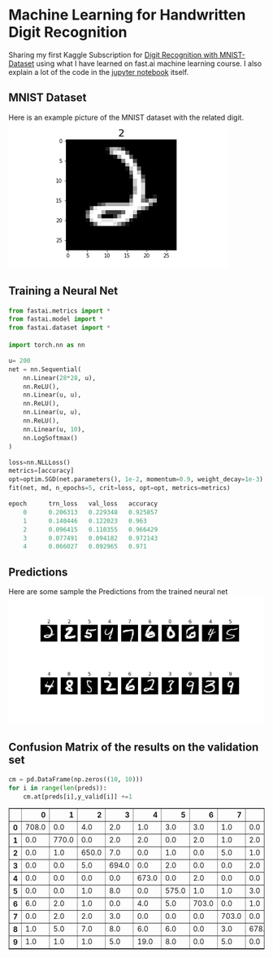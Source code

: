 # Machine Learning for Handwritten Digit Recognition
Sharing my first Kaggle Subscription for [Digit Recognition with MNIST-Dataset](https://www.kaggle.com/c/digit-recognizer) using what I have learned on fast.ai machine learning course. I also explain a lot of the code in the [jupyter notebook](https://github.com/KonstantinHebenstreit/MNIST/blob/master/mnist_sgd.ipynb) itself.

## MNIST Dataset
Here is an example picture of the MNIST dataset with the related digit.
![Picture number two rated](figures/single_img_plot.png)

## Training a Neural Net

```python
from fastai.metrics import *
from fastai.model import *
from fastai.dataset import *

import torch.nn as nn
```

```python
u= 200
net = nn.Sequential(
    nn.Linear(28*28, u),
    nn.ReLU(),
    nn.Linear(u, u),
    nn.ReLU(),
    nn.Linear(u, u),
    nn.ReLU(),
    nn.Linear(u, 10),
    nn.LogSoftmax()
)
```
```python
loss=nn.NLLLoss()
metrics=[accuracy]
opt=optim.SGD(net.parameters(), 1e-2, momentum=0.9, weight_decay=1e-3)
fit(net, md, n_epochs=5, crit=loss, opt=opt, metrics=metrics)
```
```python
epoch      trn_loss   val_loss   accuracy                     
    0      0.206313   0.229348   0.925857  
    1      0.140446   0.122023   0.963                        
    2      0.096415   0.110355   0.966429                      
    3      0.077491   0.094182   0.972143                      
    4      0.066027   0.092965   0.971                         
```

## Predictions
Here are some sample the Predictions from the trained neural net
![Predictions](figures/multiple_img_plot.png)

## Confusion Matrix of the results on the validation set
```python
cm = pd.DataFrame(np.zeros((10, 10)))
for i in range(len(preds)):
    cm.at[preds[i],y_valid[i]] +=1
```
<table border="1" class="dataframe">  <thead>    <tr style="text-align: right;">      <th></th>      <th>0</th>      <th>1</th>      <th>2</th>      <th>3</th>      <th>4</th>      <th>5</th>      <th>6</th>      <th>7</th>      <th>8</th>      <th>9</th>    </tr>  </thead>  <tbody>    <tr>      <th>0</th>      <td>708.0</td>      <td>0.0</td>      <td>4.0</td>      <td>2.0</td>      <td>1.0</td>      <td>3.0</td>      <td>3.0</td>      <td>1.0</td>      <td>0.0</td>      <td>4.0</td>    </tr>    <tr>      <th>1</th>      <td>0.0</td>      <td>770.0</td>      <td>0.0</td>      <td>2.0</td>      <td>2.0</td>      <td>0.0</td>      <td>2.0</td>      <td>1.0</td>      <td>2.0</td>      <td>0.0</td>    </tr>    <tr>      <th>2</th>      <td>0.0</td>      <td>1.0</td>      <td>650.0</td>      <td>7.0</td>      <td>0.0</td>      <td>1.0</td>      <td>0.0</td>      <td>5.0</td>      <td>1.0</td>      <td>1.0</td>    </tr>    <tr>      <th>3</th>      <td>0.0</td>      <td>0.0</td>      <td>5.0</td>      <td>694.0</td>      <td>0.0</td>      <td>2.0</td>      <td>0.0</td>      <td>0.0</td>      <td>2.0</td>      <td>0.0</td>    </tr>    <tr>      <th>4</th>      <td>0.0</td>      <td>0.0</td>      <td>0.0</td>      <td>0.0</td>      <td>673.0</td>      <td>0.0</td>      <td>2.0</td>      <td>0.0</td>      <td>0.0</td>      <td>8.0</td>    </tr>    <tr>      <th>5</th>      <td>0.0</td>      <td>0.0</td>      <td>1.0</td>      <td>8.0</td>      <td>0.0</td>      <td>575.0</td>      <td>1.0</td>      <td>1.0</td>      <td>3.0</td>      <td>3.0</td>    </tr>    <tr>      <th>6</th>      <td>6.0</td>      <td>2.0</td>      <td>1.0</td>      <td>0.0</td>      <td>4.0</td>      <td>5.0</td>      <td>703.0</td>      <td>0.0</td>      <td>1.0</td>      <td>0.0</td>    </tr>    <tr>      <th>7</th>      <td>0.0</td>      <td>2.0</td>      <td>2.0</td>      <td>3.0</td>      <td>0.0</td>      <td>0.0</td>      <td>0.0</td>      <td>703.0</td>      <td>0.0</td>      <td>4.0</td>    </tr>    <tr>      <th>8</th>      <td>1.0</td>      <td>5.0</td>      <td>7.0</td>      <td>8.0</td>      <td>6.0</td>      <td>6.0</td>      <td>0.0</td>      <td>3.0</td>      <td>678.0</td>      <td>4.0</td>    </tr>    <tr>      <th>9</th>      <td>1.0</td>      <td>1.0</td>      <td>1.0</td>      <td>5.0</td>      <td>19.0</td>      <td>8.0</td>      <td>0.0</td>      <td>5.0</td>      <td>0.0</td>      <td>657.0</td>    </tr>  </tbody></table>
